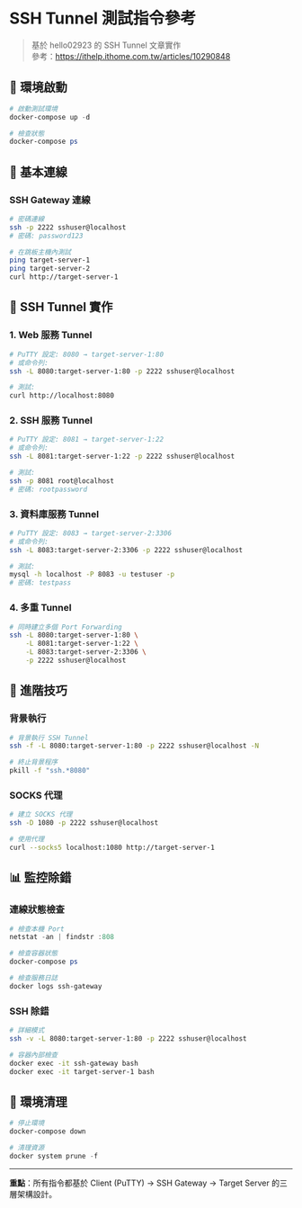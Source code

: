 # SSH Tunnel 測試指令參考

> 基於 hello02923 的 SSH Tunnel 文章實作  
> 參考：https://ithelp.ithome.com.tw/articles/10290848

## 🚀 環境啟動

```powershell
# 啟動測試環境
docker-compose up -d

# 檢查狀態
docker-compose ps
```

## 🔑 基本連線

### SSH Gateway 連線
```bash
# 密碼連線
ssh -p 2222 sshuser@localhost
# 密碼: password123

# 在跳板主機內測試
ping target-server-1
ping target-server-2
curl http://target-server-1
```

## 🌉 SSH Tunnel 實作

### 1. Web 服務 Tunnel
```bash
# PuTTY 設定: 8080 → target-server-1:80
# 或命令列:
ssh -L 8080:target-server-1:80 -p 2222 sshuser@localhost

# 測試:
curl http://localhost:8080
```

### 2. SSH 服務 Tunnel
```bash
# PuTTY 設定: 8081 → target-server-1:22
# 或命令列:
ssh -L 8081:target-server-1:22 -p 2222 sshuser@localhost

# 測試:
ssh -p 8081 root@localhost
# 密碼: rootpassword
```

### 3. 資料庫服務 Tunnel
```bash
# PuTTY 設定: 8083 → target-server-2:3306
# 或命令列:
ssh -L 8083:target-server-2:3306 -p 2222 sshuser@localhost

# 測試:
mysql -h localhost -P 8083 -u testuser -p
# 密碼: testpass
```

### 4. 多重 Tunnel
```bash
# 同時建立多個 Port Forwarding
ssh -L 8080:target-server-1:80 \
    -L 8081:target-server-1:22 \
    -L 8083:target-server-2:3306 \
    -p 2222 sshuser@localhost
```

## 🔧 進階技巧

### 背景執行
```bash
# 背景執行 SSH Tunnel
ssh -f -L 8080:target-server-1:80 -p 2222 sshuser@localhost -N

# 終止背景程序
pkill -f "ssh.*8080"
```

### SOCKS 代理
```bash
# 建立 SOCKS 代理
ssh -D 1080 -p 2222 sshuser@localhost

# 使用代理
curl --socks5 localhost:1080 http://target-server-1
```

## 📊 監控除錯

### 連線狀態檢查
```powershell
# 檢查本機 Port
netstat -an | findstr :808

# 檢查容器狀態
docker-compose ps

# 檢查服務日誌
docker logs ssh-gateway
```

### SSH 除錯
```bash
# 詳細模式
ssh -v -L 8080:target-server-1:80 -p 2222 sshuser@localhost

# 容器內部檢查
docker exec -it ssh-gateway bash
docker exec -it target-server-1 bash
```

## 🧹 環境清理

```powershell
# 停止環境
docker-compose down

# 清理資源
docker system prune -f
```

---

**重點**：所有指令都基於 Client (PuTTY) → SSH Gateway → Target Server 的三層架構設計。
